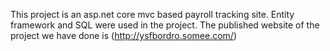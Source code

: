 This project is an asp.net core mvc based payroll tracking site. Entity framework and SQL were used in the project.
The published website of the project we have done is (http://ysfbordro.somee.com/)
